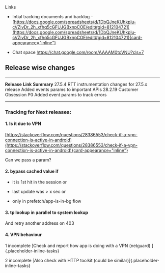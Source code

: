 Links

- Intial tracking documents and backlog -
  [https://docs.google.com/spreadsheets/d/1DbQJneKUhkplu-cVZivDr_2h_xfhq5cGFUJGBxnpCOE/edit#gid=812104721](https://docs.google.com/spreadsheets/d/1DbQJneKUhkplu-cVZivDr_2h_xfhq5cGFUJGBxnpCOE/edit#gid=812104721){card-appearance="inline"}

- Chat space <https://chat.google.com/room/AAAAM0toVNU?cls=7>

## Release wise changes

  ------------- ------------------------------------------------ ---------------------------------------
  **Release**   **Link**                                         **Summary**
  27.5.4        RTT instrumentation changes for 27.5.x release   Added events params to important APIs
  28.2.19       Customer Obsession P0                            Added event params to track errors
  ------------- ------------------------------------------------ ---------------------------------------

### Tracking for Next releases:

#### **1. Is it due to VPN**

[https://stackoverflow.com/questions/28386553/check-if-a-vpn-connection-is-active-in-android](https://stackoverflow.com/questions/28386553/check-if-a-vpn-connection-is-active-in-android){card-appearance="inline"}

Can we pass a param?

#### 2. bypass cached value if

- it is 1st hit in the session or

- last update was \> x sec or

- only in prefetch/app-is-in-bg flow

#### 3. tp lookup in parallel to system lookup

And retry another address on 403

#### 4. VPN behaviour

1 incomplete [Check and report how app is doing with a VPN (netguard)
]{.placeholder-inline-tasks}

2 incomplete [Also check with HTTP toolkit (could be
similar)]{.placeholder-inline-tasks}
